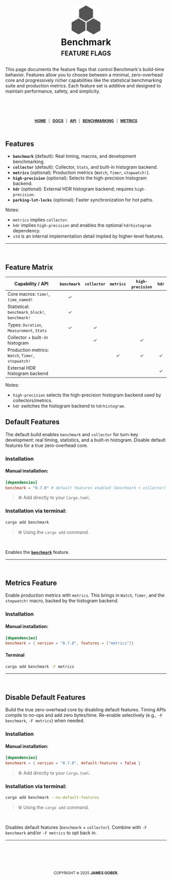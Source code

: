 <h1 align="center">
    <img width="90px" height="auto" src="https://raw.githubusercontent.com/jamesgober/jamesgober/main/media/icons/hexagon-3.svg" alt="Triple Hexagon">
    <br>
    <b>Benchmark</b>
    <br>
    <sub>
        <sup>FEATURE FLAGS</sup>
    </sub>
    <br>
</h1>

<p>
    This page documents the feature flags that control Benchmark's build-time behavior. Features allow you to choose between a minimal, zero-overhead core and progressively richer capabilities like the statistical benchmarking suite and production metrics.
    Each feature set is additive and designed to maintain performance, safety, and simplicity.
</p>

<br><br>

<div align="center">
    <h2></h2>
    <sup>
    <a href="../../README.md" title="Project Home"><b>HOME</b></a>
    <span>&nbsp;│&nbsp;</span>
    <a href="../README.md" title="Project Documentation"><b>DOCS</b></a>
    <span>&nbsp;│&nbsp;</span>
    <a href="../API.md" title="API Reference"><b>API</b></a>
    <span>&nbsp;│&nbsp;</span>
    <a href="../BENCHMARK.md" title="Benchmark Suite"><b>BENCHMARKING</b></a>
    <span>&nbsp;│&nbsp;</span>
    <a href="../METRICS.md" title="Performance Metrics"><b>METRICS</b></a>
    </sup>
</div>

<br>

## Features
- **`benchmark`** (default): Real timing, macros, and development benchmarking.
- **`collector`** (default): Collector, `Stats`, and built-in histogram backend.
- **`metrics`** (optional): Production metrics (`Watch`, `Timer`, `stopwatch!`).
- **`high-precision`** (optional): Selects the high-precision histogram backend.
- **`hdr`** (optional): External HDR histogram backend; requires `high-precision`.
- **`parking-lot-locks`** (optional): Faster synchronization for hot paths.

Notes:
- `metrics` implies `collector`.
- `hdr` implies `high-precision` and enables the optional `hdrhistogram` dependency.
- `std` is an internal implementation detail implied by higher-level features.

<hr>
<br>

## Feature Matrix

| Capability / API                                | `benchmark` | `collector` | `metrics` | `high-precision` | `hdr` |
|-------------------------------------------------|:-----------:|:-----------:|:---------:|:----------------:|:-----:|
| Core macros: `time!`, `time_named!`             |      ✓      |             |           |                  |       |
| Statistical: `benchmark_block!`, `benchmark!`   |      ✓      |             |           |                  |       |
| Types: `Duration`, `Measurement`, `Stats`       |      ✓      |      ✓      |           |                  |       |
| Collector + built-in histogram                  |             |      ✓      |           |         ✓        |       |
| Production metrics: `Watch`, `Timer`, `stopwatch!` |           |             |    ✓     |         ✓        |   ✓   |
| External HDR histogram backend                   |             |             |           |                  |   ✓   |

Notes:
- `high-precision` selects the high-precision histogram backend used by collectors/metrics.
- `hdr` switches the histogram backend to `hdrhistogram`.


<!-- DEFAULT FEATURE
############################################# -->
<h2 id="default-feature">Default Features</h2>
<p>
    The default build enables <code>benchmark</code> and <code>collector</code> for turn-key development: real timing, statistics, and a built-in histogram. Disable default features for a true zero-overhead core.
</p>

### Installation
#### Manual installation:
```toml
[dependencies]
benchmark = "0.7.0" # default features enabled (benchmark + collector)
```
> ⚙️ Add directly to your `Cargo.toml`.


### Installation via terminal:
```bash
cargo add benchmark
```
> ⚙️ Using the `cargo add` command.

<br>

Enables the [**`benchmark`**](./BENCHMARK.md) feature.


<hr>
<br>

<h2 id="metrics-feature">Metrics Feature</h2>
<p>
    Enable production metrics with <code>metrics</code>. This brings in <code>Watch</code>, <code>Timer</code>, and the <code>stopwatch!</code> macro, backed by the histogram backend.
</p>

### Installation
#### Manual installation:
```toml
[dependencies]
benchmark = { version = "0.7.0", features = ["metrics"]}
```

#### Terminal
```bash
cargo add benchmark -F metrics
```


<hr>
<br>

<!-- DISABLE DEFAULT FEATURE
############################################# -->
<h2 id="disable-default-feature">Disable Default Features</h2>
<p>
    Build the true zero-overhead core by disabling default features. Timing APIs compile to no-ops and add zero bytes/time.
    Re-enable selectively (e.g., <code>-F benchmark</code>, <code>-F metrics</code>) when needed.
</p>

### Installation
#### Manual installation:
```toml
[dependencies]
benchmark = { version = "0.7.0", default-features = false }
```
> ⚙️ Add directly to your `Cargo.toml`.


### Installation via terminal:
```bash
cargo add benchmark --no-default-features
```
> ⚙️ Using the `cargo add` command.

<br>

Disables default features (<code>benchmark</code> + <code>collector</code>). Combine with <code>-F benchmark</code> and/or <code>-F metrics</code> to opt back in.


<hr>
<br>


<!-- NONE FEATURE: Removed. Use --no-default-features instead. -->


<br>

<!--
:: COPYRIGHT
============================================================================ -->
<div align="center">
  <br>
  <h2></h2>
  <sup>COPYRIGHT <small>&copy;</small> 2025 <strong>JAMES GOBER.</strong></sup>
</div>